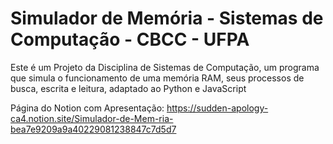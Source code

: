 # Simulador de Memória - Sistemas de Computação - CBCC - UFPA

Este é um Projeto da Disciplina de Sistemas de Computação, um programa que simula o funcionamento de uma memória RAM, seus processos de busca, escrita e leitura, adaptado ao Python e JavaScript

Página do Notion com Apresentação:
https://sudden-apology-ca4.notion.site/Simulador-de-Mem-ria-bea7e9209a9a40229081238847c7d5d7

